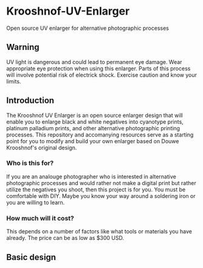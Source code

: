 # Krooshnof-UV-Enlarger
Open source UV enlarger for alternative photographic processes
## Warning
UV light is dangerous and could lead to permanent eye damage. Wear appropriate eye protection when using this enlarger. Parts of this process will involve potential risk of electrick shock. Exercise caution and know your limits.
## Introduction
The Krooshnof UV Enlarger is an open source enlarger design that will enable you to enlarge black and white negatives into cyanotype prints, platinum palladium prints, and other alternative photographic printing processes. This repository and accomanying resources serve as a starting point for you to modify and build your own enlarger based on Douwe Krooshnof's original design.
### Who is this for?
If you are an analouge photographer who is interested in alternative photographic processes and would rather not make a digital print but rather utilize the negatives you shoot, then this project is for you. You must be comfortable with DIY. Maybe you know your way around a soldering iron or you are willing to learn.
### How much will it cost?
This depends on a number of factors like what tools or materials you have already. The price can be as low as $300 USD. 
## Basic design
